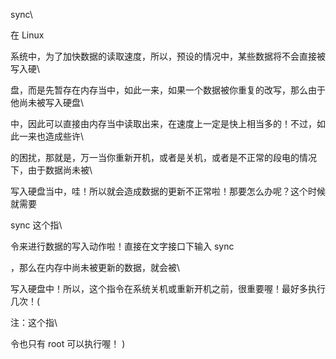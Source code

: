 sync\
在 Linux
系统中，为了加快数据的读取速度，所以，预设的情况中，某些数据将不会直接被写入硬\
盘，而是先暂存在内存当中，如此一来，如果一个数据被你重复的改写，那么由于他尚未被写入硬盘\
中，因此可以直接由内存当中读取出来，在速度上一定是快上相当多的！不过，如此一来也造成些许\
的困扰，那就是，万一当你重新开机，或者是关机，或者是不正常的段电的情况下，由于数据尚未被\
写入硬盘当中，哇！所以就会造成数据的更新不正常啦！那要怎么办呢？这个时候就需要
sync 这个指\
令来进行数据的写入动作啦！直接在文字接口下输入 sync
，那么在内存中尚未被更新的数据，就会被\
写入硬盘中！所以，这个指令在系统关机或重新开机之前，很重要喔！最好多执行几次！(
注：这个指\
令也只有 root 可以执行喔！ )
